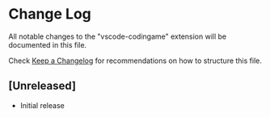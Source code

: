 # Change Log

All notable changes to the "vscode-codingame" extension will be documented in this file.

Check [Keep a Changelog](http://keepachangelog.com/) for recommendations on how to structure this file.

## [Unreleased]

- Initial release